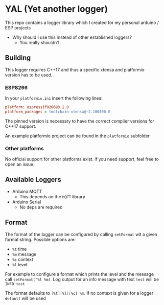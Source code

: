 # YAL (Yet another logger)

This repo contains a logger library which I created for my personal arduino / ESP projects

- Why should I use this instead of other established loggers?
  - You really shouldn't.

## Building
This logger requires C++17 and thus a specific xtensa and platformio
version has to be used.

### ESP8266
In your `platformio.ini` insert the following lines: 
```ini
platform: espressif8266@3.2.0
platform_packages = toolchain-xtensa@~2.100300.0
```

The pinned version is necessary to have the correct compiler versions 
for C++17 support.

An example platformio project can be found in the `platformio` subfolder

### Other platforms
No official support for other platforms exist. 
If you need support, feel free to open an issue.

## Available Loggers 
* Arduino MQTT
  * This depends on the `MQTT` library 
* Arduino Serial
  * No deps are required

## Format
The format of the logger can be configured by calling `setFormat` wit 
a given format string. 
Possible options are:
 * `%t` time
 * `%m` message
 * `%c` context
 * `%l` level

For example to configure a format which prints the level and the message
call `setFormat("%l %m)`.
Log output for an info message with text `test` will be `INFO test`

The format defaults to `[%t][%l][%c] %m`.
If no context is given for a logger `default` will be used
